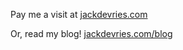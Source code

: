 Pay me a visit at [jackdevries.com](https://jackdevries.com)

Or, read my blog! [jackdevries.com/blog](https://jackdevries.com/blog)
